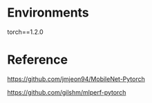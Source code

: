 # Environments

torch==1.2.0  

# Reference

https://github.com/jmjeon94/MobileNet-Pytorch

https://github.com/gilshm/mlperf-pytorch
